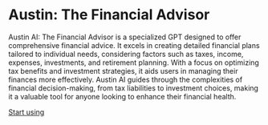 # Austin: The Financial Advisor

Austin AI: The Financial Advisor is a specialized GPT designed to offer comprehensive financial advice. It excels in creating detailed financial plans tailored to individual needs, considering factors such as taxes, income, expenses, investments, and retirement planning. With a focus on optimizing tax benefits and investment strategies, it aids users in managing their finances more effectively. Austin AI guides through the complexities of financial decision-making, from tax liabilities to investment choices, making it a valuable tool for anyone looking to enhance their financial health.

[Start using](https://chat.openai.com/g/g-yaYByRR5S)
